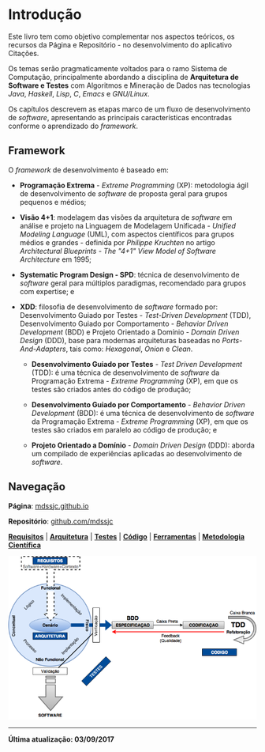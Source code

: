 # Introdução

Este livro tem como objetivo complementar nos aspectos teóricos, os recursos da Página e Repositório - no desenvolvimento do aplicativo Citações.

Os temas serão pragmaticamente voltados para o ramo Sistema de Computação, principalmente abordando a disciplina de **Arquitetura de Software e Testes** com Algoritmos e Mineração de Dados nas tecnologias _Java_, _Haskell_, _Lisp_, _C_, _Emacs_ e _GNU/Linux_.

Os capítulos descrevem as etapas marco de um fluxo de desenvolvimento de _software_, apresentando as principais características encontradas conforme o aprendizado do _framework_.

## Framework

O _framework_ de desenvolvimento é baseado em:

* **Programação Extrema** - _Extreme Programming_ (XP): metodologia ágil de desenvolvimento de _software_ de proposta geral para grupos pequenos e médios;

* **Visão 4+1**: modelagem das visões da arquitetura de _software_ em análise e projeto na Linguagem de Modelagem Unificada - _Unified Modeling Language_ (UML), com aspectos científicos para grupos médios e grandes - definida por _Philippe Kruchten_ no artigo _Architectural Blueprints - The "4+1" View Model of Software Architecture_ em 1995;

* **Systematic Program Design - SPD**: técnica de desenvolvimento de _software_ geral para múltiplos paradigmas, recomendado para grupos com expertise; e

* **XDD**: filosofia de desenvolvimento de _software_ formado por: Desenvolvimento Guiado por Testes - _Test-Driven Development_ (TDD), Desenvolvimento Guiado por Comportamento - _Behavior Driven Development_ (BDD) e Projeto Orientado a Domínio - _Domain Driven Design_ (DDD), base para modernas arquiteturas baseadas no _Ports-And-Adapters_, tais como: _Hexagonal_, _Onion_ e _Clean_.

  * **Desenvolvimento Guiado por Testes** - _Test Driven Development_ (TDD): é uma técnica de desenvolvimento de _software_ da Programação Extrema - _Extreme Programming_ (XP), em que os testes são criados antes do código de produção;

  * **Desenvolvimento Guiado por Comportamento** - _Behavior Driven Development_ (BDD): é uma técnica de desenvolvimento de _software_ da Programação Extrema - _Extreme Programming_ (XP), em que os testes são criados em paralelo ao código de produção; e

  * **Projeto Orientado a Domínio** - _Domain Driven Design_ (DDD): aborda um compilado de experiências aplicadas ao desenvolvimento de _software_.

## Navegação

**Página**: [mdssjc.github.io](http://goo.gl/wfgE07 "Página do MDS")

**Repositório**: [github.com/mdssjc](http://goo.gl/FvxXNM "Repositório do MDS")

**[Requisitos](requisitos/README.md)** | **[Arquitetura](arquitetura/README.md)** | **[Testes](testes/README.md)** | **[Código](codigo/README.md)** | **[Ferramentas](ferramentas/README.md)** | **[Metodologia Científica](metodologia-cientifica/README.md)**

![](images/arquitetura-software.png)

---

**Última atualização: 03/09/2017**
